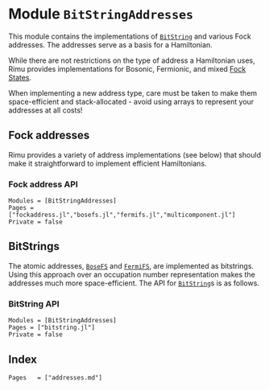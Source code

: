 # Module `BitStringAddresses`

This module contains the implementations of [`BitString`](@ref) and various Fock addresses.
The addresses serve as a basis for a Hamiltonian.

While there are not restrictions on the type of address a Hamiltonian uses, Rimu provides
implementations for Bosonic, Fermionic, and mixed [Fock
States](https://en.wikipedia.org/wiki/Fock_state).

When implementing a new address type, care must be taken to make them space-efficient and
stack-allocated - avoid using arrays to represent your addresses at all costs!

## Fock addresses

Rimu provides a variety of address implementations (see below) that should make it
straightforward to implement efficient Hamiltonians.

### Fock address API

```@autodocs
Modules = [BitStringAddresses]
Pages = ["fockaddress.jl","bosefs.jl","fermifs.jl","multicomponent.jl"]
Private = false
```

## BitStrings

The atomic addresses, [`BoseFS`](@ref) and [`FermiFS`](@ref), are implemented as bitstrings.
Using this approach over an occupation number representation makes the addresses much more
space-efficient. The API for [`BitString`](@ref)s is as follows.

### BitString API

```@autodocs
Modules = [BitStringAddresses]
Pages = ["bitstring.jl"]
Private = false
```

## Index
```@index
Pages   = ["addresses.md"]
```
